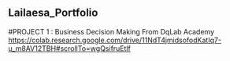 ## Lailaesa_Portfolio
#PROJECT 1 : Business Decision Making From DqLab Academy
https://colab.research.google.com/drive/11NdT4jmidsofodKatIq7-u_m8AV12TBH#scrollTo=wgQsifruEtlf
